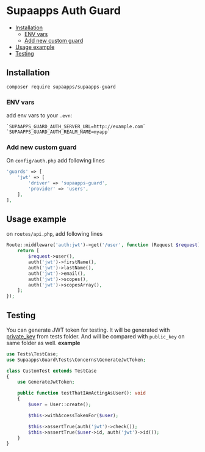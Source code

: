 # Supaapps Auth Guard <!-- omit in toc -->

- [Installation](#installation)
  - [ENV vars](#env-vars)
  - [Add new custom guard](#add-new-custom-guard)
- [Usage example](#usage-example)
- [Testing](#testing)

## Installation

`composer require supaapps/supaapps-guard`

### ENV vars

add env vars to your `.evn`:

```env
`SUPAAPPS_GUARD_AUTH_SERVER_URL=http://example.com`
`SUPAAPPS_GUARD_AUTH_REALM_NAME=myapp`
```

### Add new custom guard

On `config/auth.php` add following lines

```php
'guards' => [
    'jwt' => [
        'driver' => 'supaapps-guard',
        'provider' => 'users',
    ],
],
```

## Usage example

on `routes/api.php`, add following lines

```php
Route::middleware('auth:jwt')->get('/user', function (Request $request) {
    return [
        $request->user(),
        auth('jwt')->firstName(),
        auth('jwt')->lastName(),
        auth('jwt')->email(),
        auth('jwt')->scopes(),
        auth('jwt')->scopesArray(),
    ];
});
```

## Testing

You can generate JWT token for testing. It will be generated with [private_key](./tests/keys/private_key) from tests folder. And will be compared with `public_key` on same folder as well. **example**

```php
use Tests\TestCase;
use Supaapps\Guard\Tests\Concerns\GenerateJwtToken;

class CustomTest extends TestCase
{
    use GenerateJwtToken;

    public function testThatIAmActingAsUser(): void
    {
        $user = User::create();

        $this->withAccessTokenFor($user);

        $this->assertTrue(auth('jwt')->check());
        $this->assertTrue($user->id, auth('jwt')->id());
    }
}
```
